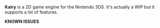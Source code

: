 <b>Kairy</b> is a 2D game engine for the Nintendo 3DS.
It's actually a WIP but it supports a lot of features.

<b>KNOWN ISSUES</b>